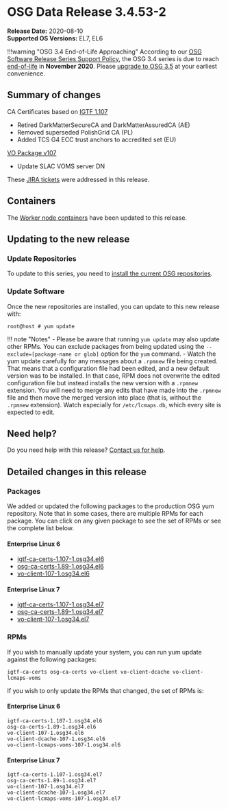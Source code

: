 OSG Data Release 3.4.53-2
=========================

**Release Date:** 2020-08-10    
**Supported OS Versions:** EL7, EL6

!!!warning "OSG 3.4 End-of-Life Approaching"
    According to our
    [OSG Software Release Series Support Policy](https://opensciencegrid.org/technology/policy/release-series/),
    the OSG 3.4 series is due to reach
    [end-of-life](https://opensciencegrid.org/technology/policy/release-series/#life-cycle-dates) in **November 2020**.
    Please [upgrade to OSG 3.5](https://opensciencegrid.org/docs/release/release_series/#updating-to-osg-35)
    at your earliest convenience.

Summary of changes
------------------

CA Certificates based on [IGTF 1.107](http://dist.eugridpma.info/distribution/igtf/current/CHANGES)

-   Retired DarkMatterSecureCA and DarkMatterAssuredCA (AE)
-   Removed superseded PolishGrid CA (PL)
-   Added TCS G4 ECC trust anchors to accredited set (EU)

[VO Package v107](https://github.com/opensciencegrid/osg-vo-config/releases/tag/release-107)

-   Update SLAC VOMS server DN

These [JIRA tickets](https://opensciencegrid.atlassian.net/issues/?jql=project%20%3D%20SOFTWARE%20AND%20fixVersion%20%3D%203.4.53-2%20ORDER%20BY%20priority%20DESC%2C%20key%20DESC) were addressed in this release.

Containers
----------

The [Worker node containers](../../worker-node/using-wn-containers.md) have been updated to this release.

Updating to the new release
---------------------------

### Update Repositories

To update to this series, you need to [install the current OSG repositories](../../common/yum.md#install-the-osg-repositories).

### Update Software

Once the new repositories are installed, you can update to this new release with:

``` console
root@host # yum update
```

!!! note "Notes"
    -   Please be aware that running `yum update` may also update other RPMs. You can exclude packages from being updated using the `--exclude=[package-name or glob]` option for the `yum` command.
    -   Watch the yum update carefully for any messages about a `.rpmnew` file being created. That means that a configuration file had been edited, and a new default version was to be installed. In that case, RPM does not overwrite the edited configuration file but instead installs the new version with a `.rpmnew` extension. You will need to merge any edits that have made into the `.rpmnew` file and then move the merged version into place (that is, without the `.rpmnew` extension). Watch especially for `/etc/lcmaps.db`, which every site is expected to edit.

Need help?
----------

Do you need help with this release? [Contact us for help](../../common/help.md).

Detailed changes in this release
--------------------------------

### Packages

We added or updated the following packages to the production OSG yum repository. Note that in some cases, there are multiple RPMs for each package. You can click on any given package to see the set of RPMs or see the complete list below.

#### Enterprise Linux 6

-   [igtf-ca-certs-1.107-1.osg34.el6](https://koji.chtc.wisc.edu/koji/search?match=glob&type=build&terms=igtf-ca-certs-1.107-1.osg34.el6)
-   [osg-ca-certs-1.89-1.osg34.el6](https://koji.chtc.wisc.edu/koji/search?match=glob&type=build&terms=osg-ca-certs-1.89-1.osg34.el6)
-   [vo-client-107-1.osg34.el6](https://koji.chtc.wisc.edu/koji/search?match=glob&type=build&terms=vo-client-107-1.osg34.el6)

#### Enterprise Linux 7

-   [igtf-ca-certs-1.107-1.osg34.el7](https://koji.chtc.wisc.edu/koji/search?match=glob&type=build&terms=igtf-ca-certs-1.107-1.osg34.el7)
-   [osg-ca-certs-1.89-1.osg34.el7](https://koji.chtc.wisc.edu/koji/search?match=glob&type=build&terms=osg-ca-certs-1.89-1.osg34.el7)
-   [vo-client-107-1.osg34.el7](https://koji.chtc.wisc.edu/koji/search?match=glob&type=build&terms=vo-client-107-1.osg34.el7)

### RPMs

If you wish to manually update your system, you can run yum update against the following packages:

    igtf-ca-certs osg-ca-certs vo-client vo-client-dcache vo-client-lcmaps-voms

If you wish to only update the RPMs that changed, the set of RPMs is:

#### Enterprise Linux 6

``` file
igtf-ca-certs-1.107-1.osg34.el6
osg-ca-certs-1.89-1.osg34.el6
vo-client-107-1.osg34.el6
vo-client-dcache-107-1.osg34.el6
vo-client-lcmaps-voms-107-1.osg34.el6
```

#### Enterprise Linux 7

``` file
igtf-ca-certs-1.107-1.osg34.el7
osg-ca-certs-1.89-1.osg34.el7
vo-client-107-1.osg34.el7
vo-client-dcache-107-1.osg34.el7
vo-client-lcmaps-voms-107-1.osg34.el7
```
